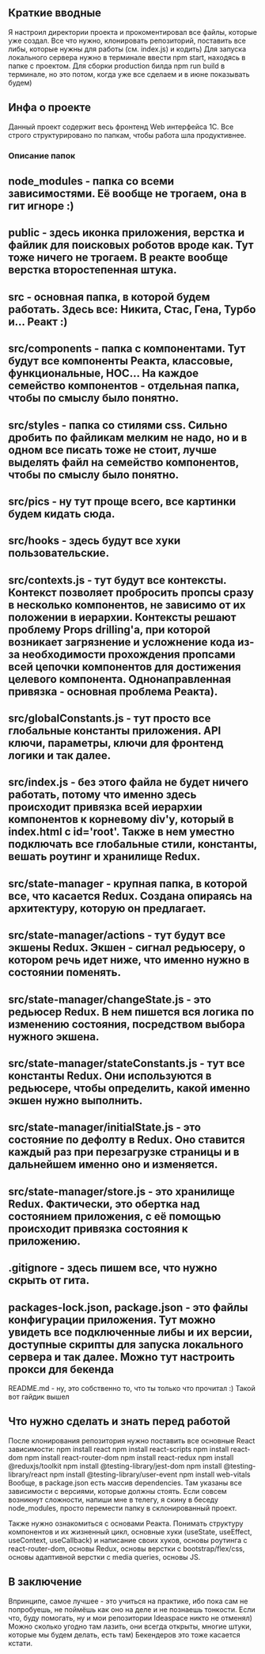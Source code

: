 ## Краткие вводные
Я настроил директории проекта и прокоментировал все файлы, которые уже создал.
Все что нужно, клонировать репозиторий, поставить все либы, которые нужны для работы (см. index.js) и кодить)
Для запуска локального сервера нужно в терминале ввести npm start, находясь в папке с проектом.
Для сборки production билда npm run build в терминале, но это потом, когда уже все сделаем и в июне показывать будем)

## Инфа о проекте
Данный проект содержит весь фронтенд Web интерфейса 1С. Все строго структурировано по папкам, чтобы работа шла продуктивнее.

### Описание папок
node_modules - папка со всеми зависимостями. Её вообще не трогаем, она в гит игноре :)
---
public - здесь иконка приложения, верстка и файлик для поисковых роботов вроде как.
Тут тоже ничего не трогаем. В реакте вообще верстка второстепенная штука.
---
src - основная папка, в которой будем работать. Здесь все: Никита, Стас, Гена, Турбо и... Реакт :)
---
src/components - папка с компонентами. Тут будут все компоненты Реакта, классовые, функциональные, HOC... На каждое семейство компонентов - отдельная папка, чтобы по смыслу было понятно.
---
src/styles - папка со стилями css. Сильно дробить по файликам мелким не надо, но и в одном все писать тоже не стоит, лучше выделять файл на семейство компонентов, чтобы по смыслу было понятно.
---
src/pics - ну тут проще всего, все картинки будем кидать сюда.
---
src/hooks - здесь будут все хуки пользовательские.
---
src/contexts.js - тут будут все контексты. Контекст позволяет пробросить пропсы сразу в несколько компонентов, не зависимо от их положении в иерархии. Контексты решают проблему Props drilling'а, при которой возникает загрязнение и усложнение кода из-за необходимости прохождения пропсами всей цепочки компонентов для достижения целевого компонента. Однонаправленная привязка - основная проблема Реакта).
---
src/globalConstants.js - тут просто все глобальные константы приложения. API ключи, параметры, ключи для фронтенд логики и так далее.
---
src/index.js - без этого файла не будет ничего работать, потому что именно здесь происходит привязка всей иерархии компонентов к корневому div'у, который в index.html с id='root'. Также в нем уместно подключать все глобальные стили, константы, вешать роутинг и хранилище Redux.
---
src/state-manager - крупная папка, в которой все, что касается Redux. Создана опираясь на архитектуру, которую он предлагает.
---
src/state-manager/actions - тут будут все экшены Redux. Экшен - сигнал редьюсеру, о котором речь идет ниже, что именно нужно в состоянии поменять.
---
src/state-manager/changeState.js - это редьюсер Redux. В нем пишется вся логика по изменению состояния, посредством выбора нужного экшена.
---
src/state-manager/stateConstants.js - тут все константы Redux. Они используются в редьюсере, чтобы определить, какой именно экшен нужно выполнить.
---
src/state-manager/initialState.js - это состояние по дефолту в Redux. Оно ставится каждый раз при перезагрузке страницы и в дальнейшем именно оно и изменяется.
---
src/state-manager/store.js - это хранилище Redux. Фактически, это обертка над состоянием приложения, с её помощью происходит привязка состояния к приложению.
---
.gitignore - здесь пишем все, что нужно скрыть от гита.
---
packages-lock.json, package.json - это файлы конфигурации приложения. Тут можно увидеть все подключенные либы и их версии, доступные скрипты для запуска локального сервера и так далее. Можно тут настроить прокси для бекенда
---
README.md - ну, это собственно то, что ты только что прочитал :) Такой вот гайдик вышел

## Что нужно сделать и знать перед работой
После клонирования репозитория нужно поставить все основные React зависимости:
npm install react
npm install react-scripts
npm install react-dom
npm install react-router-dom
npm install react-redux
npm install @reduxjs/toolkit
npm install @testing-library/jest-dom
npm install @testing-library/react
npm install @testing-library/user-event
npm install web-vitals
Вообще, в package.json есть массив dependencies. Там указаны все зависимости с версиями, которые должны стоять.
Если совсем возникнут сложности, напиши мне в телегу, я скину в беседу node_modules, просто перемести папку в склонированный проект.

Также нужно ознакомиться с основами Реакта. Понимать структуру компонентов и их жизненный цикл, основные хуки 
(useState, useEffect, useContext, useCallback) и написание своих хуков, основы роутинга с react-router-dom, основы Redux, 
основы верстки с bootstrap/flex/css, основы адаптивной верстки с media queries, основы JS.

## В заключение
Впринципе, самое лучшее - это учиться на практике, ибо пока сам не попробуешь, не поймёшь как оно на деле и не познаешь тонкости. Eсли что, буду помогать, ну и мои репозитории Ideaspace никто не отменял) 
Можно сколько угодно там лазить, они всегда открыты, многие штуки, которые мы будем делать, есть там) Бекендеров это тоже касается кстати.

